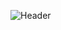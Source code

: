 
![Header](https://res.cloudinary.com/dyak9tgct/image/upload/v1618496125/My_Post_fbr0i5.png)


<!--
**gozdegozde/gozdegozde** is a ✨ _special_ ✨ repository because its `README.md` (this file) appears on your GitHub profile.



### A Junior Full Stack Developer!!!

- Currently a student at Codaisseur Academy
- I am a mathematician from Turkey, living in the Netherlands
- Amsterdam, Netherlands


